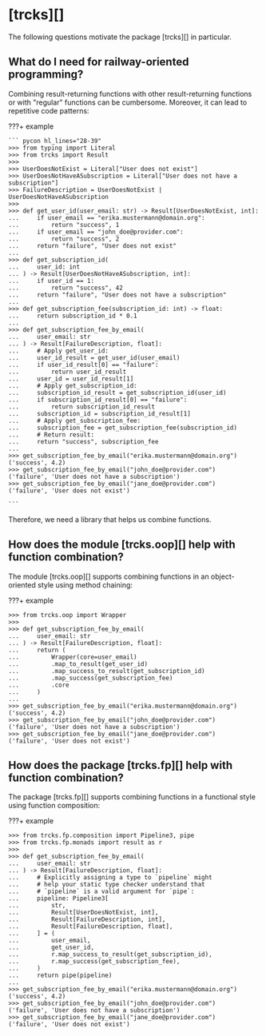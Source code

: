 # [trcks][]

The following questions motivate the package [trcks][] in particular.

## What do I need for railway-oriented programming?

Combining result-returning functions
with other result-returning functions or with "regular" functions
can be cumbersome.
Moreover, it can lead to repetitive code patterns:

???+ example

    ``` pycon hl_lines="28-39"
    >>> from typing import Literal
    >>> from trcks import Result
    >>>
    >>> UserDoesNotExist = Literal["User does not exist"]
    >>> UserDoesNotHaveASubscription = Literal["User does not have a subscription"]
    >>> FailureDescription = UserDoesNotExist | UserDoesNotHaveASubscription
    >>>
    >>> def get_user_id(user_email: str) -> Result[UserDoesNotExist, int]:
    ...     if user_email == "erika.mustermann@domain.org":
    ...         return "success", 1
    ...     if user_email == "john_doe@provider.com":
    ...         return "success", 2
    ...     return "failure", "User does not exist"
    ...
    >>> def get_subscription_id(
    ...     user_id: int
    ... ) -> Result[UserDoesNotHaveASubscription, int]:
    ...     if user_id == 1:
    ...         return "success", 42
    ...     return "failure", "User does not have a subscription"
    ...
    >>> def get_subscription_fee(subscription_id: int) -> float:
    ...     return subscription_id * 0.1
    ...
    >>> def get_subscription_fee_by_email(
    ...     user_email: str
    ... ) -> Result[FailureDescription, float]:
    ...     # Apply get_user_id:
    ...     user_id_result = get_user_id(user_email)
    ...     if user_id_result[0] == "failure":
    ...         return user_id_result
    ...     user_id = user_id_result[1]
    ...     # Apply get_subscription_id:
    ...     subscription_id_result = get_subscription_id(user_id)
    ...     if subscription_id_result[0] == "failure":
    ...         return subscription_id_result
    ...     subscription_id = subscription_id_result[1]
    ...     # Apply get_subscription_fee:
    ...     subscription_fee = get_subscription_fee(subscription_id)
    ...     # Return result:
    ...     return "success", subscription_fee
    ...
    >>> get_subscription_fee_by_email("erika.mustermann@domain.org")
    ('success', 4.2)
    >>> get_subscription_fee_by_email("john_doe@provider.com")
    ('failure', 'User does not have a subscription')
    >>> get_subscription_fee_by_email("jane_doe@provider.com")
    ('failure', 'User does not exist')

    ```

Therefore, we need a library that helps us combine functions.

## How does the module [trcks.oop][] help with function combination?

The module [trcks.oop][] supports combining functions in an object-oriented style
using method chaining:

???+ example

    >>> from trcks.oop import Wrapper
    >>>
    >>> def get_subscription_fee_by_email(
    ...     user_email: str
    ... ) -> Result[FailureDescription, float]:
    ...     return (
    ...         Wrapper(core=user_email)
    ...         .map_to_result(get_user_id)
    ...         .map_success_to_result(get_subscription_id)
    ...         .map_success(get_subscription_fee)
    ...         .core
    ...     )
    ...
    >>> get_subscription_fee_by_email("erika.mustermann@domain.org")
    ('success', 4.2)
    >>> get_subscription_fee_by_email("john_doe@provider.com")
    ('failure', 'User does not have a subscription')
    >>> get_subscription_fee_by_email("jane_doe@provider.com")
    ('failure', 'User does not exist')

## How does the package [trcks.fp][] help with function combination?

The package [trcks.fp][] supports combining functions in a functional style
using function composition:

???+ example

    >>> from trcks.fp.composition import Pipeline3, pipe
    >>> from trcks.fp.monads import result as r
    >>>
    >>> def get_subscription_fee_by_email(
    ...     user_email: str
    ... ) -> Result[FailureDescription, float]:
    ...     # Explicitly assigning a type to `pipeline` might
    ...     # help your static type checker understand that
    ...     # `pipeline` is a valid argument for `pipe`:
    ...     pipeline: Pipeline3[
    ...         str,
    ...         Result[UserDoesNotExist, int],
    ...         Result[FailureDescription, int],
    ...         Result[FailureDescription, float],
    ...     ] = (
    ...         user_email,
    ...         get_user_id,
    ...         r.map_success_to_result(get_subscription_id),
    ...         r.map_success(get_subscription_fee),
    ...     )
    ...     return pipe(pipeline)
    ...
    >>> get_subscription_fee_by_email("erika.mustermann@domain.org")
    ('success', 4.2)
    >>> get_subscription_fee_by_email("john_doe@provider.com")
    ('failure', 'User does not have a subscription')
    >>> get_subscription_fee_by_email("jane_doe@provider.com")
    ('failure', 'User does not exist')
